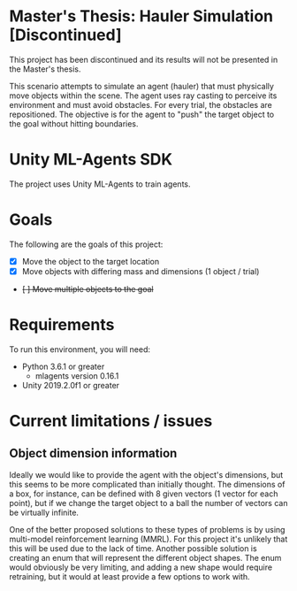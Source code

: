 # Master's Thesis: Hauler Simulation [Discontinued]

This project has been discontinued and its results will not be presented in the Master's thesis.

This scenario attempts to simulate an agent (hauler) that must physically move objects within the scene. The agent uses ray casting to perceive its environment and must avoid obstacles. For every trial, the obstacles are repositioned. The objective is for the agent to "push" the target object to the goal without hitting boundaries.

# Unity ML-Agents SDK

The project uses Unity ML-Agents to train agents.

# Goals

The following are the goals of this project:

- [x] Move the object to the target location
- [x] Move objects with differing mass and dimensions (1 object / trial)
- ~~[ ] Move multiple objects to the goal~~

# Requirements

To run this environment, you will need:
- Python 3.6.1 or greater
	- mlagents version 0.16.1
- Unity 2019.2.0f1 or greater

# Current limitations / issues

## Object dimension information

Ideally we would like to provide the agent with the object's dimensions, but this seems to be more complicated than initially thought. The dimensions of a box, for instance, can be defined with 8 given vectors (1 vector for each point), but if we change the target object to a ball the number of vectors can be virtually infinite. 

One of the better proposed solutions to these types of problems is by using multi-model reinforcement learning (MMRL). For this project it's unlikely that this will be used due to the lack of time. Another possible solution is creating an enum that will represent the different object shapes. The enum would obviously be very limiting, and adding a new shape would require retraining, but it would at least provide a few options to work with.
